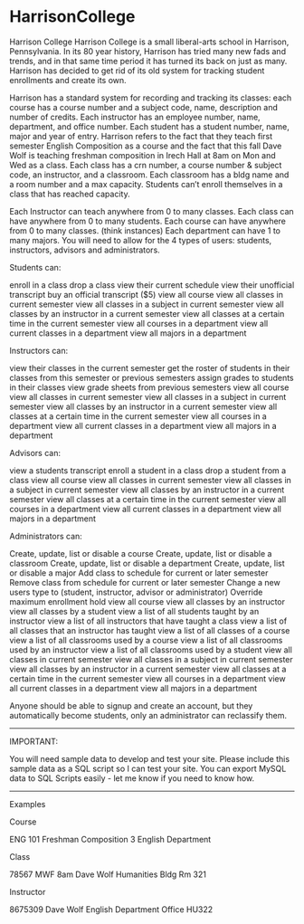 # HarrisonCollege
Harrison College
Harrison College is a small liberal-arts school in Harrison, Pennsylvania. In its 80 year history, Harrison has tried many new fads and trends, and in that same time period it has turned its back on just as many. Harrison has decided to get rid of its old system for tracking student enrollments and create its own.

Harrison has a standard system for recording and tracking its classes: each course has a course number and a subject code, name, description and number of credits. Each instructor has an employee number, name, department, and office number. Each student has a student number, name, major and year of entry. Harrison refers to the fact that they teach first semester English Composition as a course and the fact that this fall Dave Wolf is teaching freshman composition in Irech Hall at 8am on Mon and Wed as a class. Each class has a crn number, a course number & subject code, an instructor, and a classroom. Each classroom has a bldg name and a room number and a max capacity. Students can’t enroll themselves in a class that has reached capacity.

 

Each Instructor can teach anywhere from 0 to many classes.
Each class can have anywhere from 0 to many students.
Each course can have anywhere from 0 to many classes. (think instances)
Each department can have 1 to many majors.
You will need to allow for the 4 types of users: students, instructors, advisors and administrators.
 

Students can:

enroll in a class
drop a class
view their current schedule
view their unofficial transcript
buy an official transcript ($5)
view all course
view all classes in current semester
view all classes in a subject in current semester
view all classes by an instructor in a current semester
view all classes at a certain time in the current semester
view all courses in a department
view all current classes in a department
view all majors in a department
 

Instructors can:

view their classes in the current semester
get the roster of students in their classes from this semester or previous semesters
assign grades to students in their classes
view grade sheets from previous semesters
view all course
view all classes in current semester
view all classes in a subject in current semester
view all classes by an instructor in a current semester
view all classes at a certain time in the current semester
view all courses in a department
view all current classes in a department
view all majors in a department
 

Advisors can:

view a students transcript
enroll a student in a class
drop a student from a class
view all course
view all classes in current semester
view all classes in a subject in current semester
view all classes by an instructor in a current semester
view all classes at a certain time in the current semester
view all courses in a department
view all current classes in a department
view all majors in a department
 

Administrators can:

Create, update, list or disable a course
Create, update, list or disable a classroom
Create, update, list or disable a department
Create, update, list or disable a major
Add class to schedule for current or later semester
Remove class from schedule for current or later semester
Change a new users type to (student, instructor, advisor or administrator)
Override maximum enrollment hold
view all course
view all classes by an instructor
view all classes by a student
view a list of all students taught by an instructor
view a list of all instructors that have taught a class
view a list of all classes that an instructor has taught
view a list of all classes of a course
view a list of all classrooms used by a course
view a list of all classrooms used by an instructor
view a list of all classrooms used by a student
view all classes in current semester
view all classes in a subject in current semester
view all classes by an instructor in a current semester
view all classes at a certain time in the current semester
view all courses in a department
view all current classes in a department
view all majors in a department
 

Anyone should be able to signup and create an account, but they automatically become students, only an administrator can reclassify them.

 

*********************************************

IMPORTANT:

You will need sample data to develop and test your site. Please include this sample data as a SQL script so I can test your site. You can export MySQL data to SQL Scripts easily - let me know if you need to know how.

*********************************************

 

 

Examples 

Course

ENG 101    Freshman Composition   3    English Department

Class

78567    MWF  8am   Dave Wolf     Humanities Bldg Rm 321

Instructor

8675309    Dave Wolf    English Department   Office  HU322
